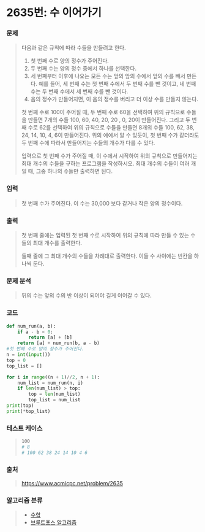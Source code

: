 # 2635번: 수 이어가기

### 문제

> 다음과 같은 규칙에 따라 수들을 만들려고 한다.
>
> 1. 첫 번째 수로 양의 정수가 주어진다.
> 2. 두 번째 수는 양의 정수 중에서 하나를 선택한다.
> 3. 세 번째부터 이후에 나오는 모든 수는 앞의 앞의 수에서 앞의 수를 빼서 만든다. 예를 들어, 세 번째 수는 첫 번째 수에서 두 번째 수를 뺀 것이고, 네 번째 수는 두 번째 수에서 세 번째 수를 뺀 것이다.
> 4. 음의 정수가 만들어지면, 이 음의 정수를 버리고 더 이상 수를 만들지 않는다.
>
> 첫 번째 수로 100이 주어질 때, 두 번째 수로 60을 선택하여 위의 규칙으로 수들을 만들면 7개의 수들 100, 60, 40, 20, 20 , 0, 20이 만들어진다. 그리고 두 번째 수로 62를 선택하여 위의 규칙으로 수들을 만들면 8개의 수들 100, 62, 38, 24, 14, 10, 4, 6이 만들어진다. 위의 예에서 알 수 있듯이, 첫 번째 수가 같더라도 두 번째 수에 따라서 만들어지는 수들의 개수가 다를 수 있다.
>
> 입력으로 첫 번째 수가 주어질 때, 이 수에서 시작하여 위의 규칙으로 만들어지는 최대 개수의 수들을 구하는 프로그램을 작성하시오. 최대 개수의 수들이 여러 개일 때, 그중 하나의 수들만 출력하면 된다.



### 입력

> 첫 번째 수가 주어진다. 이 수는 30,000 보다 같거나 작은 양의 정수이다.



### 출력

> 첫 번째 줄에는 입력된 첫 번째 수로 시작하여 위의 규칙에 따라 만들 수 있는 수들의 최대 개수를 출력한다.
>
> 둘째 줄에 그 최대 개수의 수들을 차례대로 출력한다. 이들 수 사이에는 빈칸을 하나씩 둔다.



### 문제 분석

>뒤의 수는 앞의 수의 반 이상이 되어야 길게 이어갈 수 있다.



### 코드

```python
def num_run(a, b):
    if a - b < 0:
        return [a] + [b]
    return [a] + num_run(b, a - b)
#첫 번째 수로 양의 정수가 주어진다.
n = int(input())
top = 0
top_list = []

for i in range((n + 1)//2, n + 1):
    num_list = num_run(n, i)
    if len(num_list) > top:
        top = len(num_list)
        top_list = num_list
print(top)
print(*top_list)
```



### 테스트 케이스

> ```bash
> 100
> # 8
> # 100 62 38 24 14 10 4 6
> ```



### 출처

> https://www.acmicpc.net/problem/2635



### 알고리즘 분류

> - [수학](https://www.acmicpc.net/problem/tag/124)
> - [브루트포스 알고리즘](https://www.acmicpc.net/problem/tag/125)